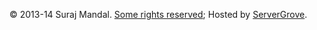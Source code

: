 <footer>
  <div>
    <p>
    &copy; 2013-14 Suraj Mandal. <a href="http://creativecommons.org/licenses/by/3.0/" title="Creative Commons Attribution">Some rights reserved</a>; Hosted by <a href="http://servergrove.com">ServerGrove</a>.
    </p>
  </div>
</footer>

</body>
</html>
